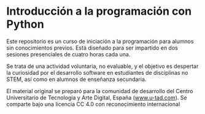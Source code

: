 ﻿# Introducción a la programación con Python
Este repositorio es un curso de iniciación a la programación para alumnos sin conocimientos previos. Está diseñado para ser impartido en dos sesiones presenciales de cuatro horas cada una.

Se trata de una actividad voluntaria, no evaluable, y el objetivo es despertar la curiosidad por el desarrollo software en estudiantes de disciplinas no STEM, así como en alumnos de enseñanza secundaria.

El material original se preparó para la comunidad de desarrollo del Centro Universitario de Tecnología y Arte Digital, España (www.u-tad.com). Se comparte bajo una licencia CC 4.0 con reconocimiento internacional
